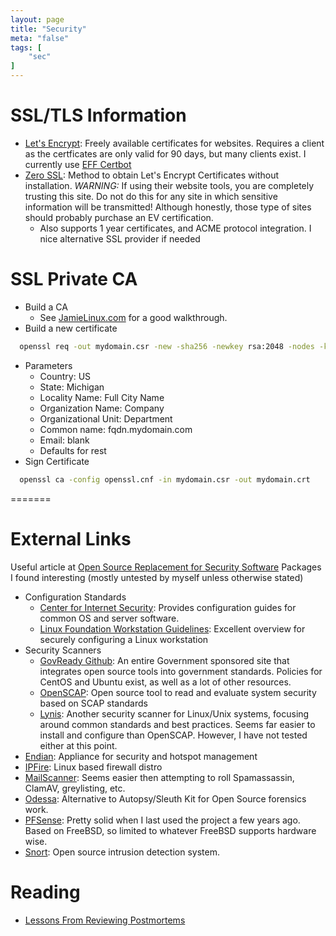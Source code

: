 ```yaml
---
layout: page
title: "Security"
meta: "false"
tags: [
    "sec"
]
---
```


# SSL/TLS Information

* [Let's Encrypt](https://letsencrypt.org/):  Freely available certificates for websites.
Requires a client as the certficates are only valid for 90 days, but many clients
exist.  I currently use [EFF Certbot](https://certbot.eff.org/)
* [Zero SSL](hhttps://zerossl.com/#crt):  Method to obtain Let's Encrypt Certificates without installation. *WARNING:* If 
using their website tools, you are completely trusting this site.  Do not do this for any site in which sensitive information
will be transmitted!  Although honestly, those type of sites should probably purchase an EV certification.
  * Also supports 1 year certificates, and ACME protocol integration.  I nice alternative SSL provider if needed

# SSL Private CA

* Build a CA
  * See [JamieLinux.com](https://jamielinux.com/docs/openssl-certificate-authority/create-the-root-pair.html) for a good walkthrough.
* Build a new certificate

```sh
  openssl req -out mydomain.csr -new -sha256 -newkey rsa:2048 -nodes -keyout mydoamin.key
```

* Parameters
  * Country: US
  * State: Michigan
  * Locality Name: Full City Name
  * Organization Name: Company
  * Organizational Unit: Department
  * Common name: fqdn.mydomain.com
  * Email: blank
  * Defaults for rest
* Sign Certificate

```sh
  openssl ca -config openssl.cnf -in mydomain.csr -out mydomain.crt
```

=======

# External Links

Useful article at [Open Source Replacement for Security Software](http://www.datamation.com/security/65-open-source-replacements-for-security-software-1.html)  Packages I found interesting (mostly untested by myself unless otherwise stated)

* Configuration Standards
  * [Center for Internet Security](http://www.cisecurity.org/): Provides configuration guides for common OS and server software.
  * [Linux Foundation Workstation Guidelines](https://github.com/lfit/itpol/blob/master/linux-workstation-security.md): Excellent overview for securely configuring a Linux workstation
* Security Scanners
  * [GovReady Github](https://github.com/GovReady): An entire Government sponsored site that integrates open source tools into government standards.  Policies for CentOS and Ubuntu exist, as well as a lot of other resources.
  * [OpenSCAP](http://www.open-scap.org/page/Main_Page): Open source tool to read and evaluate system security based on SCAP standards
  * [Lynis](http://wiki.ipfire.org/en/addons/lynis/start):  Another security scanner for Linux/Unix systems, focusing around common standards and best practices.  Seems far easier to install and configure than OpenSCAP.  However, I have not tested either at this point.
* [Endian](http://www.endian.com): Appliance for security and hotspot management
* [IPFire](http://www.ipfire.org/): Linux based firewall distro
* [MailScanner](http://www.mailscanner.info/):  Seems easier then attempting to roll Spamassassin, ClamAV, greylisting, etc.
* [Odessa](http://odessa.sourceforge.net/): Alternative to Autopsy/Sleuth Kit for Open Source forensics work.
* [PFSense](https://www.pfsense.org/):  Pretty solid when I last used the project a few years ago.  Based on FreeBSD, so limited to whatever FreeBSD supports hardware wise.
* [Snort](https://www.snort.org/): Open source intrusion detection system.

# Reading

* [Lessons From Reviewing Postmortems](http://danluu.com/postmortem-lessons/)
